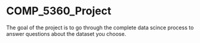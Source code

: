 # COMP_5360_Project
The goal of the project is to go through the complete data scince process to answer questions about the dataset you choose.
